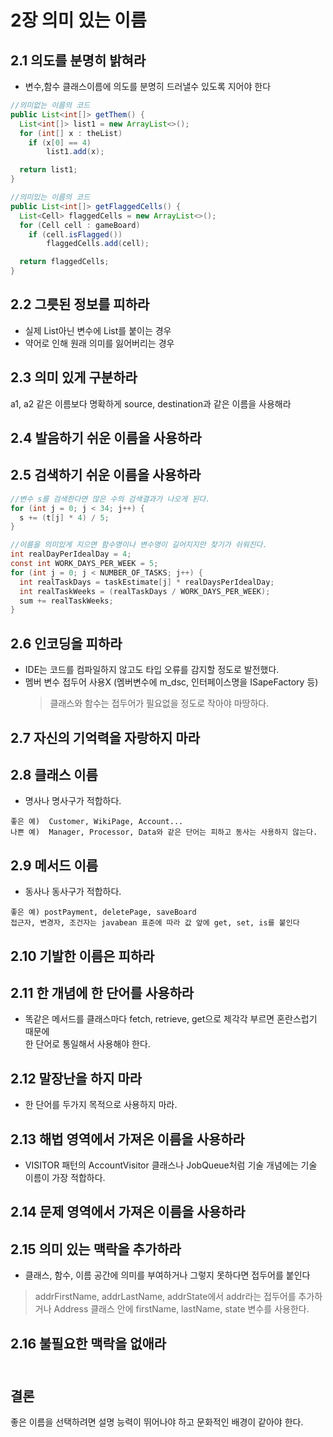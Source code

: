 # 2장 의미 있는 이름

## 2.1 의도를 분명히 밝혀라

* 변수,함수 클래스이름에 의도를 분명히 드러낼수 있도록 지어야 한다


```java
//의미없는 이름의 코드
public List<int[]> getThem() {
  List<int[]> list1 = new ArrayList<>();
  for (int[] x : theList)
    if (x[0] == 4)
        list1.add(x);

  return list1;
}
```

```java
//의미있는 이름의 코드
public List<int[]> getFlaggedCells() {
  List<Cell> flaggedCells = new ArrayList<>();
  for (Cell cell : gameBoard)
    if (cell.isFlagged())
        flaggedCells.add(cell);

  return flaggedCells;
}
```

## 2.2 그릇된 정보를 피하라
* 실제 List아닌 변수에 List를 붙이는 경우
* 약어로 인해 원래 의미를 잃어버리는 경우
## 2.3 의미 있게 구분하라
a1, a2 같은 이름보다 명확하게 source, destination과 같은 이름을 사용해라

## 2.4 발음하기 쉬운 이름을 사용하라

## 

## 2.5 검색하기 쉬운 이름을 사용하라

```java
//변수 s를 검색한다면 많은 수의 검색결과가 나오게 된다.
for (int j = 0; j < 34; j++) {
  s += (t[j] * 4) / 5;
}
```

```java
//이름을 의미있게 지으면 함수명이나 변수명이 길어지지만 찾기가 쉬워진다.
int realDayPerIdealDay = 4;
const int WORK_DAYS_PER_WEEK = 5;
for (int j = 0; j < NUMBER_OF_TASKS; j++) {
  int realTaskDays = taskEstimate[j] * realDaysPerIdealDay;
  int realTaskWeeks = (realTaskDays / WORK_DAYS_PER_WEEK);
  sum += realTaskWeeks;
}
```


## 2.6 인코딩을 피하라
* IDE는 코드를 컴파일하지 않고도 타입 오류를 감지할 정도로 발전했다.
* 멤버 변수 접두어 사용X (멤버변수에 m_dsc, 인터페이스명을 ISapeFactory 등)
  > 클래스와 함수는 접두어가 필요없을 정도로 작아야 마땅하다.


## 2.7 자신의 기억력을 자랑하지 마라


## 2.8 클래스 이름
* 명사나 명사구가 적합하다.
```
좋은 예)  Customer, WikiPage, Account...
나쁜 예)  Manager, Processor, Data와 같은 단어는 피하고 동사는 사용하지 않는다.
```

## 2.9 메서드 이름
* 동사나 동사구가 적합하다.
```
좋은 예) postPayment, deletePage, saveBoard
접근자, 변경자, 조건자는 javabean 표준에 따라 값 앞에 get, set, is를 붙인다
```

## 2.10 기발한 이름은 피하라

## 2.11 한 개념에 한 단어를 사용하라
* 똑같은 메서드를 클래스마다 fetch, retrieve, get으로 제각각 부르면 혼란스럽기 때문에\
한 단어로 통일해서 사용해야 한다.

## 2.12 말장난을 하지 마라
* 한 단어를 두가지 목적으로 사용하지 마라.

## 2.13 해법 영역에서 가져온 이름을 사용하라
* VISITOR 패턴의 AccountVisitor 클래스나 JobQueue처럼 기술 개념에는 기술 이름이 가장 적합하다.

## 2.14 문제 영역에서 가져온 이름을 사용하라

## 2.15 의미 있는 맥락을 추가하라
* 클래스, 함수, 이름 공간에 의미를 부여하거나 그렇지 못하다면 접두어를 붙인다
> addrFirstName, addrLastName, addrState에서 addr라는 접두어를 추가하거나
Address 클래스 안에 firstName, lastName, state 변수를 사용한다.

## 2.16 불필요한 맥락을 없애라
\
결론
---
좋은 이름을 선택하려면 설명 능력이 뛰어나야 하고 문화적인 배경이 같아야 한다.